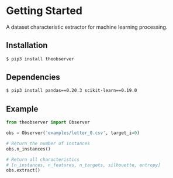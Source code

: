 # Getting Started
A dataset characteristic extractor for machine learning processing.

## Installation
```bash
$ pip3 install theobserver
```

## Dependencies
```bash
$ pip3 install pandas==0.20.3 scikit-learn==0.19.0
```

## Example
```python
from theobserver import Observer

obs = Observer('examples/letter_0.csv', target_i=0)

# Return the number of instances
obs.n_instances()

# Return all characteristics
# [n_instances, n_features, n_targets, silhouette, entropy]
obs.extract()
```
